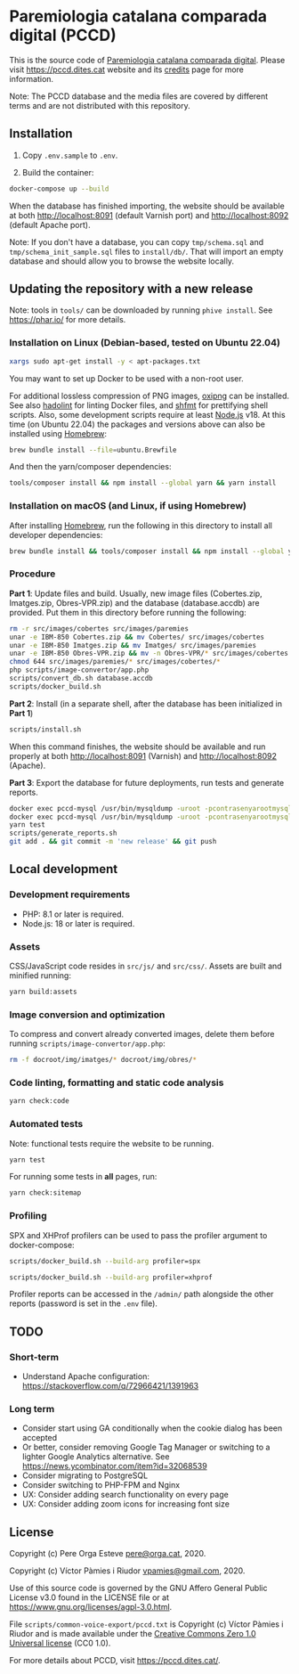 # Paremiologia catalana comparada digital (PCCD)

This is the source code of [Paremiologia catalana comparada digital](https://pccd.dites.cat/). Please visit
<https://pccd.dites.cat> website and its [credits](https://pccd.dites.cat/credits) page for more information.

Note: The PCCD database and the media files are covered by different terms and are not distributed with this repository.

## Installation

1. Copy `.env.sample` to `.env`.

2. Build the container:

```bash
docker-compose up --build
```

When the database has finished importing, the website should be available at both <http://localhost:8091> (default
Varnish port) and <http://localhost:8092> (default Apache port).

Note: If you don't have a database, you can copy `tmp/schema.sql` and `tmp/schema_init_sample.sql` files to
`install/db/`. That will import an empty database and should allow you to browse the website locally.

## Updating the repository with a new release

Note: tools in `tools/` can be downloaded by running `phive install`. See <https://phar.io/> for more details.

### Installation on Linux (Debian-based, tested on Ubuntu 22.04)

```bash
xargs sudo apt-get install -y < apt-packages.txt
```

You may want to set up Docker to be used with a non-root user.

For additional lossless compression of PNG images, [oxipng](https://github.com/shssoichiro/oxipng) can be installed. See
also [hadolint](https://github.com/hadolint/hadolint) for linting Docker files, and [shfmt](https://github.com/mvdan/sh)
for prettifying shell scripts. Also, some development scripts require at least [Node.js](https://nodejs.org/) v18. At
this time (on Ubuntu 22.04) the packages and versions above can also be installed using [Homebrew](https://brew.sh/):

```bash
brew bundle install --file=ubuntu.Brewfile
```

And then the yarn/composer dependencies:

```bash
tools/composer install && npm install --global yarn && yarn install
```

### Installation on macOS (and Linux, if using Homebrew)

After installing [Homebrew](https://brew.sh/), run the following in this directory to install all developer
dependencies:

```bash
brew bundle install && tools/composer install && npm install --global yarn && yarn install
```

### Procedure

**Part 1**: Update files and build. Usually, new image files (Cobertes.zip, Imatges.zip, Obres-VPR.zip) and the database
(database.accdb) are provided. Put them in this directory before running the following:

```bash
rm -r src/images/cobertes src/images/paremies
unar -e IBM-850 Cobertes.zip && mv Cobertes/ src/images/cobertes
unar -e IBM-850 Imatges.zip && mv Imatges/ src/images/paremies
unar -e IBM-850 Obres-VPR.zip && mv -n Obres-VPR/* src/images/cobertes && rm -r Obres-VPR/
chmod 644 src/images/paremies/* src/images/cobertes/*
php scripts/image-convertor/app.php
scripts/convert_db.sh database.accdb
scripts/docker_build.sh
```

**Part 2**: Install (in a separate shell, after the database has been initialized in **Part 1**)

```bash
scripts/install.sh
```

When this command finishes, the website should be available and run properly at both <http://localhost:8091> (Varnish)
and <http://localhost:8092> (Apache).

**Part 3**: Export the database for future deployments, run tests and generate reports.

```bash
docker exec pccd-mysql /usr/bin/mysqldump -uroot -pcontrasenyarootmysql --no-data pccd > tmp/schema.sql
docker exec pccd-mysql /usr/bin/mysqldump -uroot -pcontrasenyarootmysql pccd > install/db/db.sql
yarn test
scripts/generate_reports.sh
git add . && git commit -m 'new release' && git push
```

## Local development

### Development requirements

- PHP: 8.1 or later is required.
- Node.js: 18 or later is required.

### Assets

CSS/JavaScript code resides in `src/js/` and `src/css/`. Assets are built and minified running:

```bash
yarn build:assets
```

### Image conversion and optimization

To compress and convert already converted images, delete them before running `scripts/image-convertor/app.php`:

```bash
rm -f docroot/img/imatges/* docroot/img/obres/*
```

### Code linting, formatting and static code analysis

```bash
yarn check:code
```

### Automated tests

Note: functional tests require the website to be running.

```bash
yarn test
```

For running some tests in **all** pages, run:

```bash
yarn check:sitemap
```

### Profiling

SPX and XHProf profilers can be used to pass the profiler argument to docker-compose:

```bash
scripts/docker_build.sh --build-arg profiler=spx
```

```bash
scripts/docker_build.sh --build-arg profiler=xhprof
```

Profiler reports can be accessed in the `/admin/` path alongside the other reports (password is set in the `.env` file).

## TODO

### Short-term

- Understand Apache configuration: <https://stackoverflow.com/q/72966421/1391963>

### Long term

- Consider start using GA conditionally when the cookie dialog has been accepted
- Or better, consider removing Google Tag Manager or switching to a lighter Google Analytics alternative. See <https://news.ycombinator.com/item?id=32068539>
- Consider migrating to PostgreSQL
- Consider switching to PHP-FPM and Nginx
- UX: Consider adding search functionality on every page
- UX: Consider adding zoom icons for increasing font size

## License

Copyright (c) Pere Orga Esteve <pere@orga.cat>, 2020.

Copyright (c) Víctor Pàmies i Riudor <vpamies@gmail.com>, 2020.

Use of this source code is governed by the GNU Affero General Public License v3.0 found in the LICENSE file or at
<https://www.gnu.org/licenses/agpl-3.0.html>.

File `scripts/common-voice-export/pccd.txt` is Copyright (c) Víctor Pàmies i Riudor and is made available under the
[Creative Commons Zero 1.0 Universal license](https://creativecommons.org/publicdomain/zero/1.0/) (CC0 1.0).

For more details about PCCD, visit <https://pccd.dites.cat/>.

